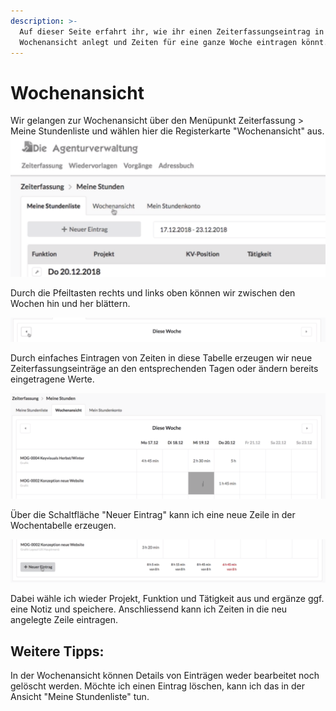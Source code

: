 ```yaml
---
description: >-
  Auf dieser Seite erfahrt ihr, wie ihr einen Zeiterfassungseintrag in der
  Wochenansicht anlegt und Zeiten für eine ganze Woche eintragen könnt.
---
```


# Wochenansicht

Wir gelangen zur Wochenansicht über den Menüpunkt  Zeiterfassung &gt; Meine Stundenliste und wählen hier die Registerkarte "Wochenansicht" aus. ![](../.gitbook/assets/bildschirmfoto-2019-05-13-um-11.33.16.png) 

Durch die Pfeiltasten rechts und links oben können wir zwischen den Wochen hin und her blättern. 

![](../.gitbook/assets/bildschirmfoto-2019-05-13-um-11.38.25.png)

Durch einfaches Eintragen von Zeiten in diese Tabelle erzeugen wir neue Zeiterfassungseinträge an den entsprechenden Tagen oder ändern bereits eingetragene Werte.

![](../.gitbook/assets/bildschirmfoto-2019-05-13-um-11.33.51.png)

Über die Schaltfläche "Neuer Eintrag" kann ich eine neue Zeile in der Wochentabelle erzeugen. 

![](../.gitbook/assets/bildschirmfoto-2019-05-13-um-11.34.09.png)

Dabei wähle ich wieder Projekt, Funktion und Tätigkeit aus und ergänze ggf. eine Notiz und speichere. Anschliessend kann ich Zeiten in die neu angelegte Zeile eintragen.

## Weitere Tipps:

In der Wochenansicht können Details von Einträgen weder bearbeitet noch gelöscht werden. Möchte ich einen Eintrag löschen, kann ich das in der Ansicht "Meine Stundenliste" tun.


